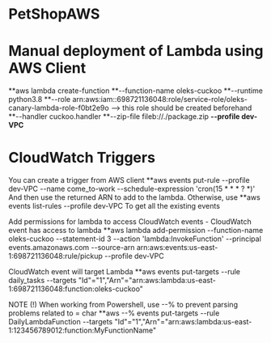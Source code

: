 # PetShopAWS

# Manual deployment of Lambda using AWS Client
**aws lambda create-function 
**--function-name oleks-cuckoo 
**--runtime python3.8 
**--role arn:aws:iam::698721136048:role/service-role/oleks-canary-lambda-role-f0bt2e9o  --> this role should be created beforehand
**--handler cuckoo.handler 
**--zip-file fileb://./package.zip 
**--profile dev-VPC**


# CloudWatch Triggers
You can create a trigger from AWS client
	**aws events put-rule --profile dev-VPC --name come_to-work --schedule-expression 'cron(15 * * * ? *)'
And then use the returned ARN to add to the lambda. Otherwise, use 
	**aws events list-rules --profile dev-VPC
To get all the existing events

Add permissions for lambda to access CloudWatch events - CloudWatch event has access to lambda
	**aws lambda add-permission --function-name oleks-cuckoo --statement-id 3 --action 'lambda:InvokeFunction' --principal events.amazonaws.com --source-arn arn:aws:events:us-east-1:698721136048:rule/pickup --profile dev-VPC

CloudWatch event will target Lambda
	**aws events put-targets --rule daily_tasks --targets "Id"="1","Arn"="arn:aws:lambda:us-east-1:698721136048:function:oleks-cuckoo"

NOTE (!)
When working from Powershell, use --% to prevent parsing problems related to = char
	**aws --% events put-targets --rule DailyLambdaFunction --targets "Id"="1","Arn"="arn:aws:lambda:us-east-1:123456789012:function:MyFunctionName"